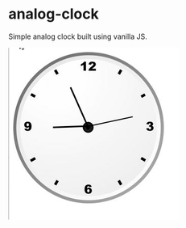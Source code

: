 # analog-clock
Simple analog clock built using vanilla JS.

 ![Recording of analog clock](https://github.com/bobbajs/analog-clock/blob/main/analog-clock.gif)
